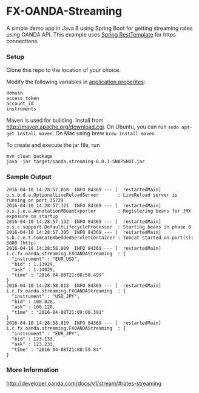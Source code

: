 FX-OANDA-Streaming
==================

A simple demo app in Java 8 using Spring Boot for getting streaming rates using OANDA
API. This example uses [Spring RestTemplate](https://docs.spring.io/spring/docs/current/javadoc-api/org/springframework/web/client/RestTemplate.html) for https
connections.

### Setup

Clone this repo to the location of your choice.

Modify the following variables in
[application.properites](src/main/resources/application.properties):

    domain
    access_token
    account_id
    instruments

Maven is used for building. Install from http://maven.apache.org/download.cgi.
On Ubuntu, you can run `sudo apt-get install maven`. On Mac using brew `brew install maven`
    
To create and execute the jar file, run

    mvn clean package
    java -jar target/oanda.streaming-0.0.1-SNAPSHOT.jar

### Sample Output

    2016-04-10 14:28:57.068  INFO 84369 --- [  restartedMain] o.s.b.d.a.OptionalLiveReloadServer       : LiveReload server is running on port 35729
    2016-04-10 14:28:57.121  INFO 84369 --- [  restartedMain] o.s.j.e.a.AnnotationMBeanExporter        : Registering beans for JMX exposure on startup
    2016-04-10 14:28:57.132  INFO 84369 --- [  restartedMain] o.s.c.support.DefaultLifecycleProcessor  : Starting beans in phase 0
    2016-04-10 14:28:57.305  INFO 84369 --- [  restartedMain] s.b.c.e.t.TomcatEmbeddedServletContainer : Tomcat started on port(s): 8080 (http)
    2016-04-10 14:28:58.809  INFO 84369 --- [  restartedMain] i.c.fx.oanda.streaming.FXOANDAStreaming  : {
      "instrument" : "EUR_USD",
      "bid" : 1.13929,
      "ask" : 1.14029,
      "time" : "2016-04-08T21:08:58.499"
    }
    2016-04-10 14:28:58.813  INFO 84369 --- [  restartedMain] i.c.fx.oanda.streaming.FXOANDAStreaming  : {
      "instrument" : "USD_JPY",
      "bid" : 108.028,
      "ask" : 108.128,
      "time" : "2016-04-08T21:09:00.391"
    }
    2016-04-10 14:28:58.819  INFO 84369 --- [  restartedMain] i.c.fx.oanda.streaming.FXOANDAStreaming  : {
      "instrument" : "EUR_JPY",
      "bid" : 123.133,
      "ask" : 123.233,
      "time" : "2016-04-08T21:08:59.84"
    }


### More Information

http://developer.oanda.com/docs/v1/stream/#rates-streaming
